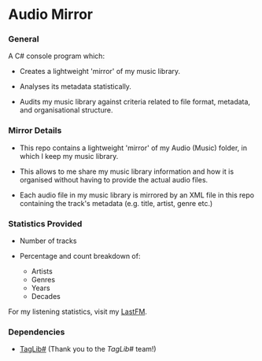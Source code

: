 # Audio Mirror



### General
A C# console program which:

- Creates a lightweight 'mirror' of my music library.

- Analyses its metadata statistically.

- Audits my music library against criteria related to file format, metadata, and organisational structure.



### Mirror Details
- This repo contains a lightweight 'mirror' of my Audio (Music) folder, in which I keep my music library.

- This allows to me share my music library information and how it is organised without having to provide the actual audio files.

- Each audio file in my music library is mirrored by an XML file in this repo containing the track's metadata (e.g. title, artist, genre etc.)



### Statistics Provided

- Number of tracks 

- Percentage and count breakdown of:
  - Artists
  - Genres
  - Years
  - Decades

For my listening statistics, visit my [LastFM](https://www.last.fm/user/david369music).


### Dependencies
- [TagLib#](https://github.com/mono/taglib-sharp) (Thank you to the *TagLib#* team!)